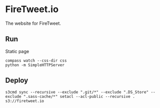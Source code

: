 # FireTweet.io

The website for FireTweet.

## Run

Static page

```
compass watch --css-dir css
python -m SimpleHTTPServer
```

## Deploy

```
s3cmd sync --recursive --exclude ".git/*" --exclude ".DS_Store" --exclude ".sass-cache/*" setacl --acl-public --recursive . s3://firetweet.io
```
